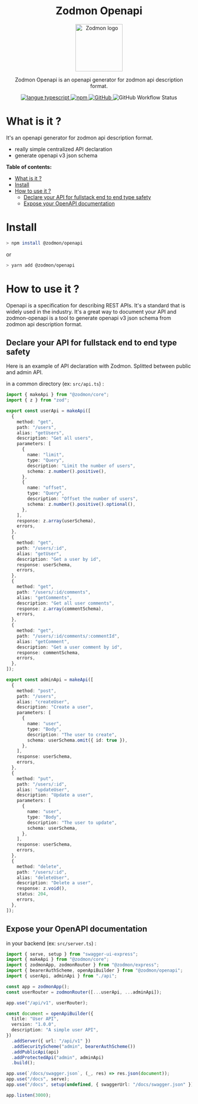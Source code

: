  <h1 align="center">Zodmon Openapi</h1>
 <p align="center">
   <a href="https://github.com/ecyrbe/zodmon-openapi">
     <img align="center" src="https://raw.githubusercontent.com/ecyrbe/zodmon-openapi/main/docs/logo.svg" width="128px" alt="Zodmon logo">
   </a>
 </p>
 <p align="center">
    Zodmon Openapi is an openapi generator for zodmon api description format.
    <br/>
 </p>
 
 <p align="center">
   <a href="https://www.npmjs.com/package/@zodmon/openapi">
   <img src="https://img.shields.io/npm/v/@zodmon/openapi.svg" alt="langue typescript">
   </a>
   <a href="https://www.npmjs.com/package/@zodmon/openapi">
   <img alt="npm" src="https://img.shields.io/npm/dw/@zodmon/openapi">
   </a>
   <a href="https://github.com/ecyrbe/zodmon-openapi/blob/main/LICENSE">
    <img alt="GitHub" src="https://img.shields.io/github/license/ecyrbe/zodmon-openapi">   
   </a>
   <img alt="GitHub Workflow Status" src="https://img.shields.io/github/workflow/status/ecyrbe/zodmon-openapi/CI">
 </p>

# What is it ?

It's an openapi generator for zodmon api description format.

- really simple centralized API declaration
- generate openapi v3 json schema

**Table of contents:**

- [What is it ?](#what-is-it-)
- [Install](#install)
- [How to use it ?](#how-to-use-it-)
  - [Declare your API for fullstack end to end type safety](#declare-your-api-for-fullstack-end-to-end-type-safety)
  - [Expose your OpenAPI documentation](#expose-your-openapi-documentation)

# Install

```bash
> npm install @zodmon/openapi
```

or

```bash
> yarn add @zodmon/openapi
```

# How to use it ?

Openapi is a specification for describing REST APIs. It's a standard that is widely used in the industry. It's a great way to document your API and zodmon-openapi is a tool to generate openapi v3 json schema from zodmon api description format.

## Declare your API for fullstack end to end type safety

Here is an example of API declaration with Zodmon. Splitted between public and admin API.

in a common directory (ex: `src/api.ts`) :

```typescript
import { makeApi } from "@zodmon/core";
import { z } from "zod";

export const userApi = makeApi([
  {
    method: "get",
    path: "/users",
    alias: "getUsers",
    description: "Get all users",
    parameters: [
      {
        name: "limit",
        type: "Query",
        description: "Limit the number of users",
        schema: z.number().positive(),
      },
      {
        name: "offset",
        type: "Query",
        description: "Offset the number of users",
        schema: z.number().positive().optional(),
      },
    ],
    response: z.array(userSchema),
    errors,
  },
  {
    method: "get",
    path: "/users/:id",
    alias: "getUser",
    description: "Get a user by id",
    response: userSchema,
    errors,
  },
  {
    method: "get",
    path: "/users/:id/comments",
    alias: "getComments",
    description: "Get all user comments",
    response: z.array(commentSchema),
    errors,
  },
  {
    method: "get",
    path: "/users/:id/comments/:commentId",
    alias: "getComment",
    description: "Get a user comment by id",
    response: commentSchema,
    errors,
  },
]);

export const adminApi = makeApi([
  {
    method: "post",
    path: "/users",
    alias: "createUser",
    description: "Create a user",
    parameters: [
      {
        name: "user",
        type: "Body",
        description: "The user to create",
        schema: userSchema.omit({ id: true }),
      },
    ],
    response: userSchema,
    errors,
  },
  {
    method: "put",
    path: "/users/:id",
    alias: "updateUser",
    description: "Update a user",
    parameters: [
      {
        name: "user",
        type: "Body",
        description: "The user to update",
        schema: userSchema,
      },
    ],
    response: userSchema,
    errors,
  },
  {
    method: "delete",
    path: "/users/:id",
    alias: "deleteUser",
    description: "Delete a user",
    response: z.void(),
    status: 204,
    errors,
  },
]);
```

## Expose your OpenAPI documentation

in your backend (ex: `src/server.ts`) :

```typescript
import { serve, setup } from "swagger-ui-express";
import { makeApi } from "@zodmon/core";
import { zodmonApp, zodmonRouter } from "@zodmon/express";
import { bearerAuthScheme, openApiBuilder } from "@zodmon/openapi";
import { userApi, adminApi } from "./api";

const app = zodmonApp();
const userRouter = zodmonRouter([...userApi, ...adminApi]);

app.use("/api/v1", userRouter);

const document = openApiBuilder({
  title: "User API",
  version: "1.0.0",
  description: "A simple user API",
})
  .addServer({ url: "/api/v1" })
  .addSecurityScheme("admin", bearerAuthScheme())
  .addPublicApi(api)
  .addProtectedApi("admin", adminApi)
  .build();

app.use(`/docs/swagger.json`, (_, res) => res.json(document));
app.use("/docs", serve);
app.use("/docs", setup(undefined, { swaggerUrl: "/docs/swagger.json" }));

app.listen(3000);
```
